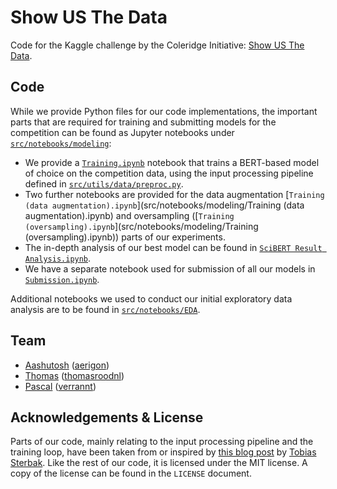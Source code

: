 # Show US The Data

Code for the Kaggle challenge by the Coleridge Initiative: [Show US The Data](https://www.kaggle.com/c/coleridgeinitiative-show-us-the-data).

## Code

While we provide Python files for our code implementations, the important parts that are required for training and submitting models for the competition can be found as Jupyter notebooks under [`src/notebooks/modeling`](src/notebooks/modeling):

- We provide a [`Training.ipynb`](src/notebooks/modeling/Training.ipynb) notebook that trains a BERT-based model of choice on the competition data, using the input processing pipeline defined in [`src/utils/data/preproc.py`](src/utils/data/preproc.py). 
- Two further notebooks are provided for the data augmentation [`Training (data augmentation).ipynb`](src/notebooks/modeling/Training  (data augmentation).ipynb) and oversampling ([`Training (oversampling).ipynb`](src/notebooks/modeling/Training (oversampling).ipynb)) parts of our experiments.
- The in-depth analysis of our best model can be found in [`SciBERT Result Analysis.ipynb`](src/notebooks/modeling/SciBERT%20Result%20Analysis.ipynb).
- We have a separate notebook used for submission of all our models in [`Submission.ipynb`](src/notebooks/modeling/Submission.ipynb).

Additional notebooks we used to conduct our initial exploratory data analysis are to be found in [`src/notebooks/EDA`](src/notebooks/EDA).

## Team

- [Aashutosh](https://www.kaggle.com/aerigon) ([aerigon](https://github.com/aerigon/))
- [Thomas](https://www.kaggle.com/thomasrood) ([thomasroodnl](https://github.com/thomasroodnl))
- [Pascal](https://www.kaggle.com/pascalschroder) ([verrannt](https://github.com/verrannt))

## Acknowledgements & License

Parts of our code, mainly relating to the input processing pipeline and the training loop, have been taken from or inspired by [this blog post](https://www.depends-on-the-definition.com/named-entity-recognition-with-bert/) by [Tobias Sterbak](https://www.depends-on-the-definition.com/about/). Like the rest of our code, it is licensed under the MIT license. A copy of the license can be found in the `LICENSE` document. 
